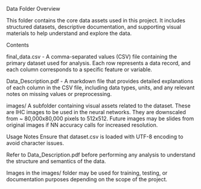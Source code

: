 Data Folder Overview

This folder contains the core data assets used in this project. It includes structured datasets, descriptive documentation, and supporting visual materials to help understand and explore the data.

Contents

final_data.csv - A comma-separated values (CSV) file containing the primary dataset used for analysis. Each row represents a data record, and each column corresponds to a specific feature or variable.

Data_Description.pdf - A markdown file that provides detailed explanations of each column in the CSV file, including data types, units, and any relevant notes on missing values or preprocessing.

images/ A subfolder containing visual assets related to the dataset. These are IHC images to be used in the neural networks. They are downscaled from ~ 80,000x80,000 pixels to 512x512. Future images may be slides from original images if NN accuracy calls for increased resolution.


Usage Notes
Ensure that dataset.csv is loaded with UTF-8 encoding to avoid character issues.

Refer to Data_Description.pdf before performing any analysis to understand the structure and semantics of the data.

Images in the images/ folder may be used for training, testing, or documentation purposes depending on the scope of the project.

